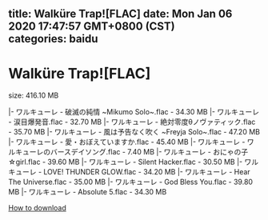 
title: Walküre Trap![FLAC]
date: Mon Jan 06 2020 17:47:57 GMT+0800 (CST)    
categories: baidu
---

# Walküre Trap![FLAC]
size: 416.10 MB
 
 
|- ワルキューレ - 破滅の純情 ~Mikumo Solo~.flac - 34.30 MB
|- ワルキューレ - 涙目爆発音.flac - 32.70 MB
|- ワルキューレ - 絶対零度θノヴァティック.flac - 35.70 MB
|- ワルキューレ - 風は予告なく吹く ~Freyja Solo~.flac - 47.20 MB
|- ワルキューレ - 愛・おぼえていますか.flac - 45.40 MB
|- ワルキューレ - ワルキューレのバースデイソング.flac - 7.40 MB
|- ワルキューレ - おにゃの子☆girl.flac - 39.60 MB
|- ワルキューレ - Silent Hacker.flac - 30.50 MB
|- ワルキューレ - LOVE! THUNDER GLOW.flac - 34.20 MB
|- ワルキューレ - Hear The Universe.flac - 35.00 MB
|- ワルキューレ - God Bless You.flac - 39.80 MB
|- ワルキューレ - Absolute 5.flac - 34.30 MB

[How to download](https://bpcam.bemobtrk.com/go/2ceec3aa-1ca2-46d6-b9ff-aaa5c184517c?jno=3488)